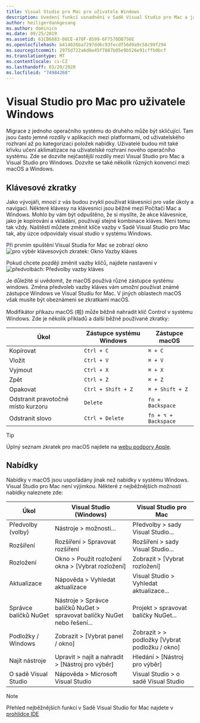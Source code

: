 ```yaml
---
title: Visual Studio pro Mac pro uživatele Windows
description: Uvedení funkcí usnadnění v Sadě Visual Studio pro Mac a jak je lze povolit.
author: heiligerdankgesang
ms.author: dominicn
ms.date: 09/25/2019
ms.assetid: 61CB6883-08CE-470F-8599-6F7570DB756E
ms.openlocfilehash: b414026ba7297dd6c93fecdf56d9a9c58c99f294
ms.sourcegitcommit: 2975d722a6d6e45f7887b05e9b526e91cffb0bcf
ms.translationtype: MT
ms.contentlocale: cs-CZ
ms.lasthandoff: 03/20/2020
ms.locfileid: "74984268"
---
```

# <a name="visual-studio-for-mac-for-windows-users"></a>Visual Studio pro Mac pro uživatele Windows

Migrace z jednoho operačního systému do druhého může být skličující. Tam jsou často jemné rozdíly v aplikacích mezi platformami, od uživatelského rozhraní až po kategorizaci položek nabídky. Uživatelé budou mít také křivku učení aklimatizace na uživatelské rozhraní nového operačního systému. Zde se dozvíte nejčastější rozdíly mezi Visual Studio pro Mac a Visual Studio pro Windows. Dozvíte se také několik různých konvencí mezi macOS a Windows.

## <a name="keyboard-shortcuts"></a>Klávesové zkratky

Jako vývojáři, mnozí z vás budou zvyklí používat klávesnici pro vaše úkoly a navigaci. Některé klávesy na klávesnici jsou běžné mezi Počítači Mac a Windows. Mohlo by vám být odpuštěno, že si myslíte, že akce klávesnice, jako je kopírování a vkládání, používají stejné kombinace kláves. Není tomu tak vždy. Naštěstí můžete změnit klíče vazby v Sadě Visual Studio pro Mac tak, aby úzce odpovídaly visual studio v systému Windows.

Při prvním spuštění Visual Studia for Mac se zobrazí okno ![pro výběr klávesových zkratek: Okno Vazby kláves](media/ide-tour-2019-keyboard-shortcut.png)

Pokud chcete později změnit vazby klíčů, najdete nastavení v ![předvolbách: Předvolby vazby kláves](media/customizing-the-ide-image10a.png)

Je důležité si uvědomit, že macOS používá různé zástupce systému windows. Změna předvoleb vazby kláves vám umožní používat známé zástupce Windows ve Visual Studiu for Mac. V jiných oblastech macOS však musíte být obeznámeni se zkratkami macOS.

Modifikátor příkazu macOS (啦) může běžně nahradit klíč Control v systému Windows. Zde je několik příkladů a další běžně používané zkratky:

|Úkol                   |Zástupce systému Windows         |Zástupce macOS      |
|-----------------------|-------------------------|--------------------|
|Kopírovat                   |`Ctrl + C`               |`⌘ + C`             |
|Vložit                  |`Ctrl + V`               |`⌘ + V`             |
|Vyjmout                    |`Ctrl + X`               |`⌘ + X`             |
|Zpět                   |`Ctrl + Z`               |`⌘ + Z`             |
|Opakovat                   |`Ctrl + Shift + Z`       |`⌘ + Shift + Z`     |
|Odstranit pravotočné místo kurzoru |`Delete`                 |`fn + Backspace`    |
|Odstranit slovo            |`Ctrl + Delete`          |`fn + ⌥ + Backspace`|

> [!TIP]
> Úplný seznam zkratek pro macOS najdete na [webu podpory Apple](https://support.apple.com/en-us/HT201236).

## <a name="menus"></a>Nabídky

Nabídky v macOS jsou uspořádány jinak než nabídky v systému Windows. Visual Studio pro Mac není výjimkou. Některé z nejběžnějších možností nabídky naleznete zde:

|Úkol                   |Visual Studio (Windows)                                              |Visual Studio pro Mac                |
|-----------------------|---------------------------------------------------------------------|-------------------------------------|
|Předvolby (volby)  |Nástroje > možnosti...                                                   |Předvolby > sady Visual Studio...       |
|Rozšíření             |Rozšíření > Spravovat rozšíření                                       |Rozšíření > sady Visual Studio...        |
|Rozložení                |Okno > Použít rozložení okna > [Vybrat rozložení]                       |Zobrazit > [Vybrat rozložení]               |
|Aktualizace                |Nápověda > Vyhledat aktualizace                                             |Visual Studio > Vyhledat aktualizace... |
|Správce balíčků NuGet  |Nástroje > Správce balíčků NuGet > spravovat balíčky NuGet nebo řešení... |Projekt > spravovat balíčky NuGet...   |
|Podložky / Windows         |Zobrazit > [Vybrat panel / okno]                                         |Zobrazit > > podložky [Vybrat podložku / okno]  |
|Najít nástroje             |Upravit > najít a nahradit > [Nástroj pro výběr]                              |Hledání > [Nástroj pro výběr]               |
|O sadě Visual Studio    |Nápověda > Microsoft Visual Studio                                 |Visual Studio > o sadě Visual Studio  

> [!NOTE]
> Přehled nejběžnějších funkcí v Sadě Visual Studio for Mac najdete v [prohlídce IDE](ide-tour.md)